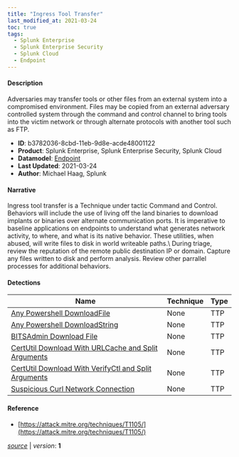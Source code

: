 ```yaml
---
title: "Ingress Tool Transfer"
last_modified_at: 2021-03-24
toc: true
tags:
  - Splunk Enterprise
  - Splunk Enterprise Security
  - Splunk Cloud
  - Endpoint
---
```


#### Description

Adversaries may transfer tools or other files from an external system into a compromised environment. Files may be copied from an external adversary controlled system through the command and control channel to bring tools into the victim network or through alternate protocols with another tool such as FTP.

- **ID**: b3782036-8cbd-11eb-9d8e-acde48001122
- **Product**: Splunk Enterprise, Splunk Enterprise Security, Splunk Cloud
- **Datamodel**: [Endpoint](https://docs.splunk.com/Documentation/CIM/latest/User/Endpoint)
- **Last Updated**: 2021-03-24
- **Author**: Michael Haag, Splunk

#### Narrative

Ingress tool transfer is a Technique under tactic Command and Control. Behaviors will include the use of living off the land binaries to download implants or binaries over alternate communication ports. It is imperative to baseline applications on endpoints to understand what generates network activity, to where, and what is its native behavior. These utilities, when abused, will write files to disk in world writeable paths.\ During triage, review the reputation of the remote public destination IP or domain. Capture any files written to disk and perform analysis. Review other parrallel processes for additional behaviors.

#### Detections

| Name        | Technique   | Type         |
| ----------- | ----------- |--------------|
| [Any Powershell DownloadFile](/endpoint/any_powershell_downloadfile/) | None | TTP |
| [Any Powershell DownloadString](/endpoint/any_powershell_downloadstring/) | None | TTP |
| [BITSAdmin Download File](/endpoint/bitsadmin_download_file/) | None | TTP |
| [CertUtil Download With URLCache and Split Arguments](/endpoint/certutil_download_with_urlcache_and_split_arguments/) | None | TTP |
| [CertUtil Download With VerifyCtl and Split Arguments](/endpoint/certutil_download_with_verifyctl_and_split_arguments/) | None | TTP |
| [Suspicious Curl Network Connection](/endpoint/suspicious_curl_network_connection/) | None | TTP |

#### Reference

* [https://attack.mitre.org/techniques/T1105/](https://attack.mitre.org/techniques/T1105/)



[*source*](https://github.com/splunk/security_content/tree/develop/stories/ingress_tool_transfer.yml) \| *version*: **1**